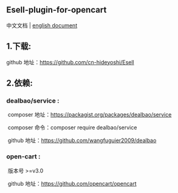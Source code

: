 ## Esell-plugin-for-opencart
中文文档 | [english document](README.md)
## 1.下载:
github 地址：https://github.com/cn-hideyoshi/Esell
## 2.依赖:
### dealbao/service :
​		composer 地址：https://packagist.org/packages/dealbao/service

​		composer 命令：composer require dealbao/service 

​		github 地址：https://github.com/wangfuguier2009/dealbao
### open-cart :

​		版本号 >=v3.0

​		github 地址：https://github.com/opencart/opencart